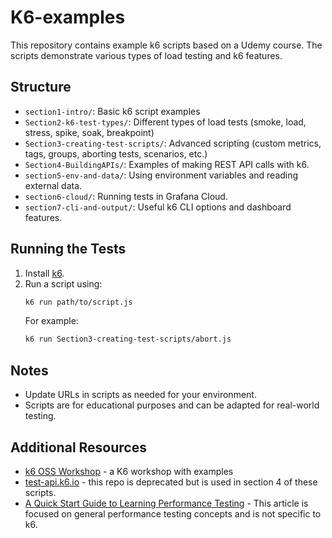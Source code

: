 # K6-examples

This repository contains example k6 scripts based on a Udemy course. The scripts demonstrate various types of load testing and k6 features.

## Structure
- `section1-intro/`: Basic k6 script examples
- `Section2-k6-test-types/`: Different types of load tests (smoke, load, stress, spike, soak, breakpoint)
- `Section3-creating-test-scripts/`: Advanced scripting (custom metrics, tags, groups, aborting tests, scenarios, etc.)
- `Section4-BuildingAPIs/`: Examples of making REST API calls with k6.
- `section5-env-and-data/`: Using environment variables and reading external data.
- `section6-cloud/`: Running tests in Grafana Cloud.
- `section7-cli-and-output/`: Useful k6 CLI options and dashboard features.

## Running the Tests
1. Install [k6](https://grafana.com/docs/k6/latest/set-up/install-k6/).
2. Run a script using:
   ```sh
   k6 run path/to/script.js
   ```
   For example:
   ```sh
   k6 run Section3-creating-test-scripts/abort.js
   ```

## Notes
- Update URLs in scripts as needed for your environment.
- Scripts are for educational purposes and can be adapted for real-world testing.

## Additional Resources
- [k6 OSS Workshop](https://github.com/grafana/k6-oss-workshop?tab=readme-ov-file) - a K6 workshop with examples
- [test-api.k6.io](https://github.com/grafana/test-api.k6.io?tab=readme-ov-file) - this repo is deprecated but is used in section 4 of these scripts.
- [A Quick Start Guide to Learning Performance Testing](https://www.ministryoftesting.com/articles/a-quick-start-guide-to-learning-performance-testing) - This article is focused on general performance testing concepts and is not specific to k6.
